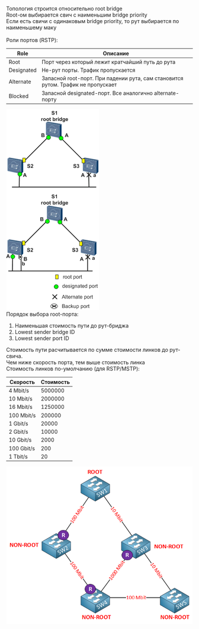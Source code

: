 Топология строится относительно root bridge  
Root-ом выбирается свич с наименьшим bridge priority  
Если есть свичи с одинаковым bridge priority, то рут выбирается по наименьшему маку  
<br>
Роли портов (RSTP):  

| Role          | Описание                                                                          |
|---------------|-----------------------------------------------------------------------------------|
| Root          | Порт через который лежит кратчайший путь до рута                                  |
| Designated    | Не-рут порты. Трафик пропускается                                                 |
| Alternate     | Запасной root-порт. При падении рута, сам становится рутом. Трафик не пропускает  |
| Blocked       | Запасной designated-порт. Все аналогично alternate-порту                          |

![Spanning Tree topology](../../images/stp.png)
<br>
Порядок выбора root-порта:
1. Наименьшая стоимость пути до рут-бриджа
2. Lowest sender bridge ID
3. Lowest sender port ID

Стоимость пути расчитывается по сумме стоимости линков до рут-свича.  
Чем ниже скорость порта, тем выше стоимость линка  
Стоимость линков по-умолчанию (для RSTP/MSTP):  

| Скорость      | Стоимость |
|---------------|-----------|
| 4 Mbit/s      | 5000000   |
| 10 Mbit/s     | 2000000   |
| 16 Mbit/s     | 1250000   |
| 100 Mbit/s    | 200000    |
| 1 Gbit/s      | 20000     |
| 2 Gbit/s      | 10000     |
| 10 Gbit/s     | 2000      |
| 100 Gbit/s    | 200       |
| 1 Tbit/s      | 20        |

![Path cost calculation](../../images/spanning-tree-cost-root-port.png)